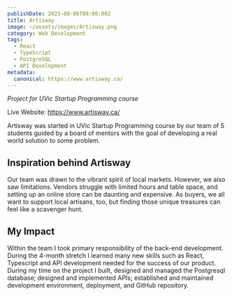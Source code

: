 ```yaml
---
publishDate: 2023-08-06T00:00:00Z
title: Artisway
image: ~/assets/images/Artisway.png
category: Web Development
tags:
  - React
  - TypeScript
  - PostgreSQL
  - API Development
metadata:
  canonical: https://www.artisway.ca/
---
```


*Project for UVic Startup Programming course*

Live Website: https://www.artisway.ca/

Artisway was started in UVic Startup Programming course by our team of 5 students guided by a board of mentors with the goal of developing a real world solution to some problem.

## Inspiration behind Artisway

Our team was drawn to the vibrant spirit of local markets. However, we also saw limitations. Vendors struggle with limited hours and table space, and setting up an online store can be daunting and expensive. As buyers, we all want to support local artisans, too, but finding those unique treasures can feel like a scavenger hunt.

## My Impact

Within the team I took primary responsibility of the back-end development. During the 4-month stretch I learned many new skills such as React, Typescript and API development needed for the success of our product. During my time on the project I built, designed and managed the Postgresql database; designed and implemented APIs; established and maintained development environment, deployment, and GitHub repository.
